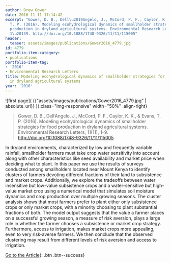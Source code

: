 ```yaml
---
author: Drew Gower
date: 2016-11-11 17:14:42
excerpt: "Gower, D. B., Dell\u2019Angelo, J., McCord, P. F., Caylor, K. K., & Evans,
  T. P. (2016). Modeling ecohydrological dynamics of smallholder strategies for food
  production in dryland agricultural systems. Environmental Research Letters, 11(11),
  1\u20139. http://doi.org/10.1088/1748-9326/11/11/115005"
header:
  teaser: assets/images/publications/Gower2016_4779.jpg
id: 4779
portfolio-item-category:
- publications
portfolio-item-tag:
- '2016'
- Environmental Research Letters
title: Modeling ecohydrological dynamics of smallholder strategies for food production
  in dryland agricultural systems
year: '2016'
---
```


![first page]( {{"assets/images/publications/Gower2016_4779.jpg" | absolute_url}} ){:class="img-responsive" width="50%" .align-right}

> Gower, D. B., Dell’Angelo, J., McCord, P. F., Caylor, K. K., & Evans, T. P. (2016). Modeling ecohydrological dynamics of smallholder strategies for food production in dryland agricultural systems. Environmental Research Letters, 11(11), 1–9. http://doi.org/10.1088/1748-9326/11/11/115005


In dryland environments, characterized by low and frequently variable rainfall, smallholder farmers must take crop water sensitivity into account along with other characteristics like seed availability and market price when deciding what to plant. In this paper we use the results of surveys conducted among smallholders located near Mount Kenya to identify clusters of farmers devoting different fractions of their land to subsistence and market crops. Additionally, we explore the tradeoffs between water insensitive but low-value subsistence crops and a water-sensitive but high-value market crop using a numerical model that simulates soil moisture dynamics and crop production over multiple growing seasons. The cluster analysis shows that most farmers prefer to plant either only subsistence crops or only market crops, with a minority choosing to plant substantial fractions of both. The model output suggests that the value a farmer places on a successful growing season, a measure of risk aversion, plays a large role in whether the farmer chooses a subsistence or market crop strategy. Furthermore, access to irrigation, makes market crops more appealing, even to very risk-averse farmers. We then conclude that the observed clustering may result from different levels of risk aversion and access to irrigation.


[Go to the Article](http://iopscience.iop.org/article/10.1088/1748-9326/11/11/115005/meta){: .btn .btn--success}